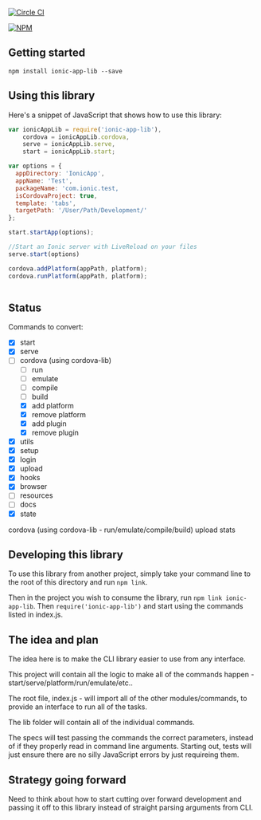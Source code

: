 [![Circle CI](https://circleci.com/gh/driftyco/ionic-app-lib.svg?style=svg)](https://circleci.com/gh/driftyco/ionic-app-lib)

[![NPM](https://nodei.co/npm/ionic-app-lib.png?downloads=true&downloadRank=true&stars=true)](https://nodei.co/npm/ionic-app-lib/)

## Getting started

`npm install ionic-app-lib --save`

## Using this library

Here's a snippet of JavaScript that shows how to use this library:

```javascript
var ionicAppLib = require('ionic-app-lib'),
    cordova = ionicAppLib.cordova,
    serve = ionicAppLib.serve,
    start = ionicAppLib.start;

var options = { 
  appDirectory: 'IonicApp',
  appName: 'Test',
  packageName: 'com.ionic.test,
  isCordovaProject: true,
  template: 'tabs',
  targetPath: '/User/Path/Development/' 
};

start.startApp(options);

//Start an Ionic server with LiveReload on your files
serve.start(options)

cordova.addPlatform(appPath, platform);
cordova.runPlatform(appPath, platform);



```

## Status

Commands to convert:

* [X] start
* [X] serve
* [ ] cordova (using cordova-lib)
  * [ ] run
  * [ ] emulate
  * [ ] compile
  * [ ] build
  * [X] add platform
  * [X] remove platform
  * [X] add plugin
  * [X] remove plugin
* [X] utils
* [X] setup
* [X] login
* [X] upload
* [X] hooks
* [X] browser
* [ ] resources
* [ ] docs
* [X] state

cordova (using cordova-lib - run/emulate/compile/build)
upload
stats

## Developing this library

To use this library from another project, simply take your command line to the root of this directory and run `npm link`.

Then in the project you wish to consume the library, run `npm link ionic-app-lib`. Then `require('ionic-app-lib')` and start using the commands listed in index.js.

## The idea and plan

The idea here is to make the CLI library easier to use from any interface. 

This project will contain all the logic to make all of the commands happen - start/serve/platform/run/emulate/etc..

The root file, index.js - will import all of the other modules/commands, to provide an interface to run all of the tasks.

The lib folder will contain all of the individual commands.

The specs will test passing the commands the correct parameters, instead of if they properly read in command line arguments. Starting out, tests will just ensure there are no silly JavaScript errors by just requireing them.

## Strategy going forward

Need to think about how to start cutting over forward development and passing it off to this library instead of straight parsing arguments from CLI.

